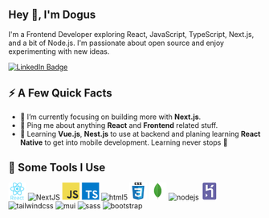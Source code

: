 <h2>Hey 👋, I'm Dogus</a></h2>
<p> I'm a Frontend Developer exploring React, JavaScript, TypeScript, Next.js, and a bit of Node.js. I'm passionate about open source and enjoy experimenting with new ideas.</p>
<p>  <a href="https://www.linkedin.com/in/dm0101"><img src="https://img.shields.io/badge/-@Dogus-0077B5?style=flat-square&amp;labelColor=0077B5&amp;logo=LinkedIn&amp;link=www.linkedin.com/in/dm0101" alt="LinkedIn Badge"></a> </p>
<h2>⚡️ A Few Quick Facts</h2>
<ul>
<li>🔭 I’m currently focusing on building more with <strong>Next.js</strong>.</li>
<li>💬 Ping me about anything <strong>React</strong> and <strong>Frontend</strong> related stuff.</li>
<li>🧐 Learning <strong>Vue.js</strong>, <strong>Nest.js</strong> to use at backend and planing learning <strong>React Native</strong> to get into mobile development. Learning never stops 💪</li>
</ul>  
<h2>🚀 Some Tools I Use</h2>
<p align="left">
<img src="https://raw.githubusercontent.com/devicons/devicon/master/icons/react/react-original-wordmark.svg" alt="react" width="35" height="35" />
<img src="https://cdn.jsdelivr.net/gh/devicons/devicon@latest/icons/nextjs/nextjs-original.svg" alt="NextJS" width="35" height="35" />
<img src="https://raw.githubusercontent.com/devicons/devicon/master/icons/javascript/javascript-original.svg" alt="javascript" width="35" height="35" />
<img src="https://raw.githubusercontent.com/devicons/devicon/master/icons/typescript/typescript-original.svg" alt="typescript" width="35" height="35" />
<img src="https://cdn.jsdelivr.net/gh/devicons/devicon@latest/icons/html5/html5-original.svg" alt="html5" width="35" height="35" />
<img src="https://raw.githubusercontent.com/devicons/devicon/master/icons/css3/css3-original-wordmark.svg" alt="css3" width="35" height="35" />
<img src="https://raw.githubusercontent.com/devicons/devicon/master/icons/mongodb/mongodb-original.svg" alt="mongodb" width="35" height="35" />
<img src="https://cdn.jsdelivr.net/gh/devicons/devicon@latest/icons/nodejs/nodejs-plain-wordmark.svg" alt="nodejs" width="35" height="35" />
<img src="https://raw.githubusercontent.com/devicons/devicon/master/icons/heroku/heroku-plain.svg" alt="heroku" width="35" height="35" />
<img src="https://cdn.jsdelivr.net/gh/devicons/devicon@latest/icons/tailwindcss/tailwindcss-original.svg" alt="tailwindcss" width="35" height="35" />
<img src="https://cdn.jsdelivr.net/gh/devicons/devicon@latest/icons/materialui/materialui-original.svg" alt="mui" width="35" height="35" />
<img src="https://cdn.jsdelivr.net/gh/devicons/devicon@latest/icons/sass/sass-original.svg" alt="sass" width="35" height="35" />
<img src="https://cdn.jsdelivr.net/gh/devicons/devicon@latest/icons/bootstrap/bootstrap-original.svg" alt="bootstrap" width="35" height="35" />
</p>

